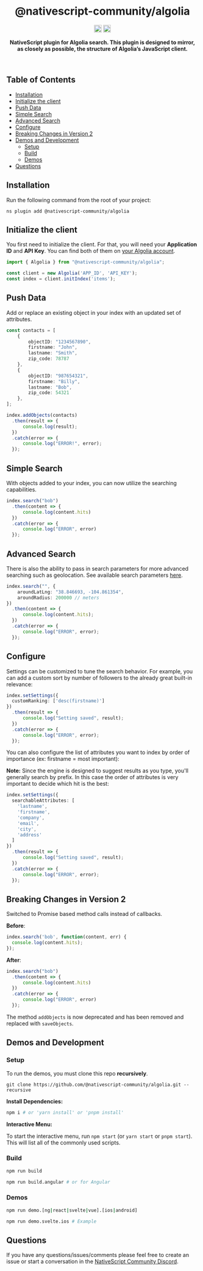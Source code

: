 <!-- ⚠️ This README has been generated from the file(s) "blueprint.md" ⚠️--><!-- ⚠️ This README has been generated from the file(s) "blueprint.md" ⚠️-->
<!--  !!!!!!!!!!!!!!!!!!!!!!!!!!!!!!!!!!!!!!!!!!!!!!!!!!!!!!!!!!!!!!!
      !!!!!!!!!!!!!!!!!!!!!!!!!!!!!!!!!!!!!!!!!!!!!!!!!!!!!!!!!!!!!!!
      !!!!!!!!!!!!!!!!!!!!!!!!!!!!!!!!!!!!!!!!!!!!!!!!!!!!!!!!!!!!!!!
      !!!!!!!!!!!!!!!!!!!!!!!!!!!!!!!!!!!!!!!!!!!!!!!!!!!!!!!!!!!!!!!
      !!!!!!!!!!!!!!!!!!!!!!!!!!!!!!!!!!!!!!!!!!!!!!!!!!!!!!!!!!!!!!!
      !!!!!!!!!!!!!!!!!!!!!!!!!!!!!!!!!!!!!!!!!!!!!!!!!!!!!!!!!!!!!!!
      !!!!!!!!!!!!!!!!!!!!!!!!!!!!!!!!!!!!!!!!!!!!!!!!!!!!!!!!!!!!!!!
      !!!!!!!!!!!!!!!!!!!!!!!!!!!!!!!!!!!!!!!!!!!!!!!!!!!!!!!!!!!!!!!
      !!!!!!!!!!!!!!!!!!!!!!!!!!!!!!!!!!!!!!!!!!!!!!!!!!!!!!!!!!!!!!!
      DO NOT EDIT THIS READEME DIRECTLY! Edit "bluesprint.md" instead.
      !!!!!!!!!!!!!!!!!!!!!!!!!!!!!!!!!!!!!!!!!!!!!!!!!!!!!!!!!!!!!!!
      !!!!!!!!!!!!!!!!!!!!!!!!!!!!!!!!!!!!!!!!!!!!!!!!!!!!!!!!!!!!!!!
      !!!!!!!!!!!!!!!!!!!!!!!!!!!!!!!!!!!!!!!!!!!!!!!!!!!!!!!!!!!!!!!
      !!!!!!!!!!!!!!!!!!!!!!!!!!!!!!!!!!!!!!!!!!!!!!!!!!!!!!!!!!!!!!!
      !!!!!!!!!!!!!!!!!!!!!!!!!!!!!!!!!!!!!!!!!!!!!!!!!!!!!!!!!!!!!!!
      !!!!!!!!!!!!!!!!!!!!!!!!!!!!!!!!!!!!!!!!!!!!!!!!!!!!!!!!!!!!!!!
      !!!!!!!!!!!!!!!!!!!!!!!!!!!!!!!!!!!!!!!!!!!!!!!!!!!!!!!!!!!!!!!
      !!!!!!!!!!!!!!!!!!!!!!!!!!!!!!!!!!!!!!!!!!!!!!!!!!!!!!!!!!!!!!!
      !!!!!!!!!!!!!!!!!!!!!!!!!!!!!!!!!!!!!!!!!!!!!!!!!!!!!!!!!!!!!!! -->
<h1 align="center">@nativescript-community/algolia</h1>
<p align="center">
		<a href="https://npmcharts.com/compare/@nativescript-community/algolia?minimal=true"><img alt="Downloads per month" src="https://img.shields.io/npm/dm/@nativescript-community/algolia.svg" height="20"/></a>
<a href="https://www.npmjs.com/package/@nativescript-community/algolia"><img alt="NPM Version" src="https://img.shields.io/npm/v/@nativescript-community/algolia.svg" height="20"/></a>
	</p>

<p align="center">
  <b>NativeScript plugin for Algolia search. This plugin is designed to mirror, as closely as possible, the structure of Algolia’s JavaScript client.</b></br>
  <sub><sub>
</p>

<br />



[](#table-of-contents)


[](#table-of-contents)

## Table of Contents

* [Installation](#installation)
* [Initialize the client](#initialize-the-client)
* [Push Data](#push-data)
* [Simple Search](#simple-search)
* [Advanced Search](#advanced-search)
* [Configure](#configure)
* [Breaking Changes in Version 2](#breaking-changes-in-version-2)
* [Demos and Development](#demos-and-development)
	* [Setup](#setup)
	* [Build](#build)
	* [Demos](#demos)
* [Questions](#questions)


[](#installation)


[](#installation)

## Installation
Run the following command from the root of your project:

`ns plugin add @nativescript-community/algolia`


[](#initialize-the-client)


[](#initialize-the-client)

## Initialize the client

You first need to initialize the client. For that, you will need your **Application ID** and **API Key**.
You can find both of them on [your Algolia account](https://www.algolia.com/api-keys).

```js
import { Algolia } from "@nativescript-community/algolia";

const client = new Algolia('APP_ID', 'API_KEY');
const index = client.initIndex('items');
```


[](#push-data)


[](#push-data)

## Push Data

Add or replace an existing object in your index with an updated set of attributes.

```typescript
const contacts = [
    { 
        objectID: "1234567890",
        firstname: "John", 
        lastname: "Smith",
        zip_code: 78787
    },
    { 
        objectID: "987654321",
        firstname: "Billy", 
        lastname: "Bob",
        zip_code: 54321
    },
];

index.addObjects(contacts)
  .then(result => {
      console.log(result);
  })
  .catch(error => {
      console.log("ERROR!", error);
  });
```


[](#simple-search)


[](#simple-search)

## Simple Search

With objects added to your index, you can now utilize the searching capabilities.

```typescript
index.search("bob")
  .then(content => {
      console.log(content.hits)
  })
  .catch(error => {
      console.log("ERROR", error)
  });
```


[](#advanced-search)


[](#advanced-search)

## Advanced Search

There is also the ability to pass in search parameters for more advanced searching such as geolocation. See available search parameters [here](https://www.algolia.com/doc/api-reference/search-api-parameters/).

```typescript
index.search("", {
    aroundLatLng: "38.846693, -104.861354",
    aroundRadius: 200000 // meters
})
  .then(content => {
      console.log(content.hits);
  })
  .catch(error => {
      console.log("ERROR", error);
  });
```


[](#configure)


[](#configure)

## Configure

Settings can be customized to tune the search behavior. For example, you can add a custom sort by number of followers to the already great built-in relevance:

```typescript
index.setSettings({
  customRanking: ['desc(firstname)']
})
  .then(result => {
      console.log("Setting saved", result);
  })
  .catch(error => {
      console.log("ERROR", error);
  });
```

You can also configure the list of attributes you want to index by order of importance (ex: firstname = most important):

**Note:** Since the engine is designed to suggest results as you type, you'll generally search by prefix.
In this case the order of attributes is very important to decide which hit is the best:

```typescript
index.setSettings({
  searchableAttributes: [
    'lastname',
    'firstname',
    'company',
    'email',
    'city',
    'address'
  ]
})
  .then(result => {
      console.log("Setting saved", result);
  })
  .catch(error => {
      console.log("ERROR", error);
  });
```


[](#breaking-changes-in-version-2)


[](#breaking-changes-in-version-2)

## Breaking Changes in Version 2

Switched to Promise based method calls instead of callbacks.

**Before**:
```typescript
index.search('bob', function(content, err) {
  console.log(content.hits);
});
```

**After**:
```typescript
index.search("bob")
  .then(content => {
      console.log(content.hits)
  })
  .catch(error => {
      console.log("ERROR", error)
  });

```

The method `addObjects` is now deprecated and has been removed and replaced with `saveObjects`. 


[](#demos-and-development)


[](#demos-and-development)

## Demos and Development


### Setup

To run the demos, you must clone this repo **recursively**.

```
git clone https://github.com/@nativescript-community/algolia.git --recursive
```

**Install Dependencies:**
```bash
npm i # or 'yarn install' or 'pnpm install'
```

**Interactive Menu:**

To start the interactive menu, run `npm start` (or `yarn start` or `pnpm start`). This will list all of the commonly used scripts.

### Build

```bash
npm run build

npm run build.angular # or for Angular
```

### Demos

```bash
npm run demo.[ng|react|svelte|vue].[ios|android]

npm run demo.svelte.ios # Example
```

[](#questions)


[](#questions)

## Questions

If you have any questions/issues/comments please feel free to create an issue or start a conversation in the [NativeScript Community Discord](https://nativescript.org/discord).